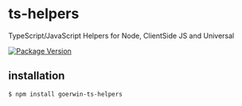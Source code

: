 # ts-helpers

TypeScript/JavaScript Helpers for Node, ClientSide JS and Universal

[![Package Version](https://img.shields.io/npm/v/goerwin-ts-helpers.svg)](https://www.npmjs.com/package/goerwin-ts-helpers)

## installation

```sh
$ npm install goerwin-ts-helpers
```
